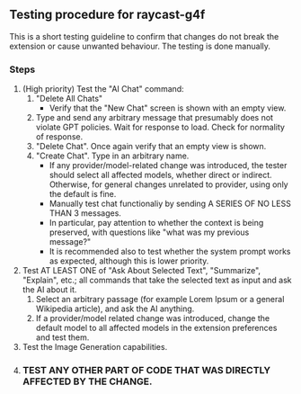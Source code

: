 ## Testing procedure for raycast-g4f

This is a short testing guideline to confirm that changes do not break the extension
or cause unwanted behaviour. The testing is done manually.

### Steps
1. (High priority) Test the "AI Chat" command:
    1. "Delete All Chats"
        * Verify that the "New Chat" screen is shown with an empty view.
    2. Type and send any arbitrary message that presumably does not violate GPT policies. Wait for response to load.
       Check for normality of response.
    3. "Delete Chat". Once again verify that an empty view is shown.
    4. "Create Chat". Type in an arbitrary name.
        * If any provider/model-related change was introduced, the tester should select all affected models,
          whether direct or indirect. Otherwise, for general changes unrelated to provider, using only the default is
          fine.
        * Manually test chat functionaliy by sending A SERIES OF NO LESS THAN 3 messages.
        * In particular, pay attention to whether the context is being preserved,
          with questions like "what was my previous message?"
        * It is recommended also to test whether the system prompt works as expected, although this is lower priority.
2. Test AT LEAST ONE of "Ask About Selected Text", "Summarize", "Explain", etc.; all commands that take the selected
   text as input and ask the AI about it.
    1. Select an arbitrary passage (for example Lorem Ipsum or a general Wikipedia article), and ask the AI anything.
    2. If a provider/model related change was introduced, change the default model to all affected models in the
       extension preferences and test them.
3. Test the Image Generation capabilities.
4. ### **TEST ANY OTHER PART OF CODE THAT WAS DIRECTLY AFFECTED BY THE CHANGE.**